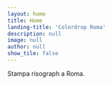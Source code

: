 ```yaml
---
layout: home
title: Home
landing-title: 'Colordrop Roma'
description: null
image: null
author: null
show_tile: false
---
```


Stampa risograph a Roma.
